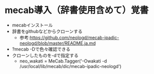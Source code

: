 # mecab導入（辞書使用含めて）覚書<br>
* mecabインストール<br>
* 辞書をgithubなどからクローンする<br>
    * 参考:https://github.com/neologd/mecab-ipadic-neologd/blob/master/README.ja.md<br>
* ?mecab -Dで色々確認できる<br>
* クローンしたものを-dで指定する<br>
    * neo_wakati = MeCab.Tagger('-Owakati -d /usr/local/lib/mecab/dic/mecab-ipadic-neologd')<br>